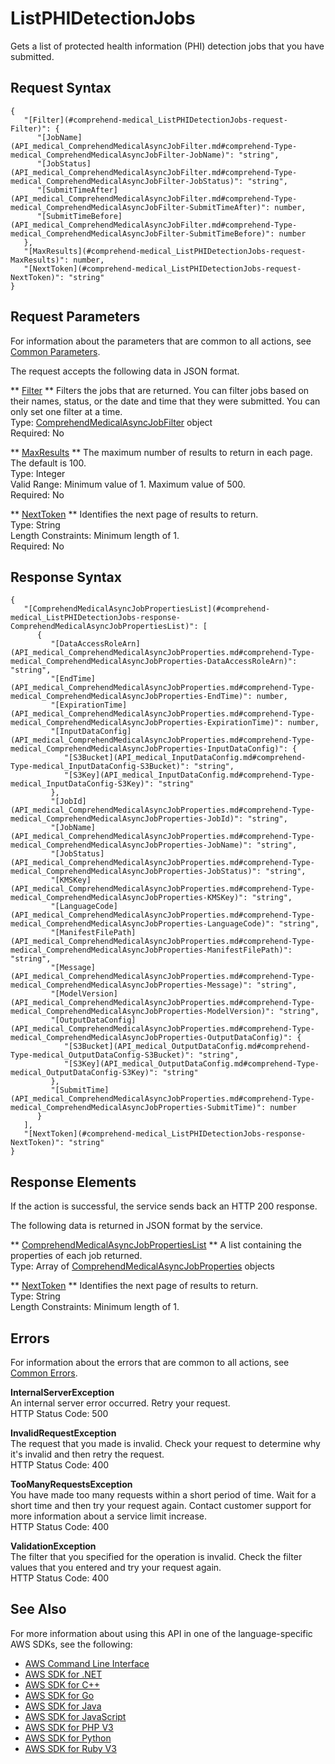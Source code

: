 # ListPHIDetectionJobs<a name="API_medical_ListPHIDetectionJobs"></a>

Gets a list of protected health information \(PHI\) detection jobs that you have submitted\.

## Request Syntax<a name="API_medical_ListPHIDetectionJobs_RequestSyntax"></a>

```
{
   "[Filter](#comprehend-medical_ListPHIDetectionJobs-request-Filter)": { 
      "[JobName](API_medical_ComprehendMedicalAsyncJobFilter.md#comprehend-Type-medical_ComprehendMedicalAsyncJobFilter-JobName)": "string",
      "[JobStatus](API_medical_ComprehendMedicalAsyncJobFilter.md#comprehend-Type-medical_ComprehendMedicalAsyncJobFilter-JobStatus)": "string",
      "[SubmitTimeAfter](API_medical_ComprehendMedicalAsyncJobFilter.md#comprehend-Type-medical_ComprehendMedicalAsyncJobFilter-SubmitTimeAfter)": number,
      "[SubmitTimeBefore](API_medical_ComprehendMedicalAsyncJobFilter.md#comprehend-Type-medical_ComprehendMedicalAsyncJobFilter-SubmitTimeBefore)": number
   },
   "[MaxResults](#comprehend-medical_ListPHIDetectionJobs-request-MaxResults)": number,
   "[NextToken](#comprehend-medical_ListPHIDetectionJobs-request-NextToken)": "string"
}
```

## Request Parameters<a name="API_medical_ListPHIDetectionJobs_RequestParameters"></a>

For information about the parameters that are common to all actions, see [Common Parameters](CommonParameters.md)\.

The request accepts the following data in JSON format\.

 ** [Filter](#API_medical_ListPHIDetectionJobs_RequestSyntax) **   <a name="comprehend-medical_ListPHIDetectionJobs-request-Filter"></a>
Filters the jobs that are returned\. You can filter jobs based on their names, status, or the date and time that they were submitted\. You can only set one filter at a time\.  
Type: [ComprehendMedicalAsyncJobFilter](API_medical_ComprehendMedicalAsyncJobFilter.md) object  
Required: No

 ** [MaxResults](#API_medical_ListPHIDetectionJobs_RequestSyntax) **   <a name="comprehend-medical_ListPHIDetectionJobs-request-MaxResults"></a>
The maximum number of results to return in each page\. The default is 100\.  
Type: Integer  
Valid Range: Minimum value of 1\. Maximum value of 500\.  
Required: No

 ** [NextToken](#API_medical_ListPHIDetectionJobs_RequestSyntax) **   <a name="comprehend-medical_ListPHIDetectionJobs-request-NextToken"></a>
Identifies the next page of results to return\.  
Type: String  
Length Constraints: Minimum length of 1\.  
Required: No

## Response Syntax<a name="API_medical_ListPHIDetectionJobs_ResponseSyntax"></a>

```
{
   "[ComprehendMedicalAsyncJobPropertiesList](#comprehend-medical_ListPHIDetectionJobs-response-ComprehendMedicalAsyncJobPropertiesList)": [ 
      { 
         "[DataAccessRoleArn](API_medical_ComprehendMedicalAsyncJobProperties.md#comprehend-Type-medical_ComprehendMedicalAsyncJobProperties-DataAccessRoleArn)": "string",
         "[EndTime](API_medical_ComprehendMedicalAsyncJobProperties.md#comprehend-Type-medical_ComprehendMedicalAsyncJobProperties-EndTime)": number,
         "[ExpirationTime](API_medical_ComprehendMedicalAsyncJobProperties.md#comprehend-Type-medical_ComprehendMedicalAsyncJobProperties-ExpirationTime)": number,
         "[InputDataConfig](API_medical_ComprehendMedicalAsyncJobProperties.md#comprehend-Type-medical_ComprehendMedicalAsyncJobProperties-InputDataConfig)": { 
            "[S3Bucket](API_medical_InputDataConfig.md#comprehend-Type-medical_InputDataConfig-S3Bucket)": "string",
            "[S3Key](API_medical_InputDataConfig.md#comprehend-Type-medical_InputDataConfig-S3Key)": "string"
         },
         "[JobId](API_medical_ComprehendMedicalAsyncJobProperties.md#comprehend-Type-medical_ComprehendMedicalAsyncJobProperties-JobId)": "string",
         "[JobName](API_medical_ComprehendMedicalAsyncJobProperties.md#comprehend-Type-medical_ComprehendMedicalAsyncJobProperties-JobName)": "string",
         "[JobStatus](API_medical_ComprehendMedicalAsyncJobProperties.md#comprehend-Type-medical_ComprehendMedicalAsyncJobProperties-JobStatus)": "string",
         "[KMSKey](API_medical_ComprehendMedicalAsyncJobProperties.md#comprehend-Type-medical_ComprehendMedicalAsyncJobProperties-KMSKey)": "string",
         "[LanguageCode](API_medical_ComprehendMedicalAsyncJobProperties.md#comprehend-Type-medical_ComprehendMedicalAsyncJobProperties-LanguageCode)": "string",
         "[ManifestFilePath](API_medical_ComprehendMedicalAsyncJobProperties.md#comprehend-Type-medical_ComprehendMedicalAsyncJobProperties-ManifestFilePath)": "string",
         "[Message](API_medical_ComprehendMedicalAsyncJobProperties.md#comprehend-Type-medical_ComprehendMedicalAsyncJobProperties-Message)": "string",
         "[ModelVersion](API_medical_ComprehendMedicalAsyncJobProperties.md#comprehend-Type-medical_ComprehendMedicalAsyncJobProperties-ModelVersion)": "string",
         "[OutputDataConfig](API_medical_ComprehendMedicalAsyncJobProperties.md#comprehend-Type-medical_ComprehendMedicalAsyncJobProperties-OutputDataConfig)": { 
            "[S3Bucket](API_medical_OutputDataConfig.md#comprehend-Type-medical_OutputDataConfig-S3Bucket)": "string",
            "[S3Key](API_medical_OutputDataConfig.md#comprehend-Type-medical_OutputDataConfig-S3Key)": "string"
         },
         "[SubmitTime](API_medical_ComprehendMedicalAsyncJobProperties.md#comprehend-Type-medical_ComprehendMedicalAsyncJobProperties-SubmitTime)": number
      }
   ],
   "[NextToken](#comprehend-medical_ListPHIDetectionJobs-response-NextToken)": "string"
}
```

## Response Elements<a name="API_medical_ListPHIDetectionJobs_ResponseElements"></a>

If the action is successful, the service sends back an HTTP 200 response\.

The following data is returned in JSON format by the service\.

 ** [ComprehendMedicalAsyncJobPropertiesList](#API_medical_ListPHIDetectionJobs_ResponseSyntax) **   <a name="comprehend-medical_ListPHIDetectionJobs-response-ComprehendMedicalAsyncJobPropertiesList"></a>
A list containing the properties of each job returned\.  
Type: Array of [ComprehendMedicalAsyncJobProperties](API_medical_ComprehendMedicalAsyncJobProperties.md) objects

 ** [NextToken](#API_medical_ListPHIDetectionJobs_ResponseSyntax) **   <a name="comprehend-medical_ListPHIDetectionJobs-response-NextToken"></a>
Identifies the next page of results to return\.  
Type: String  
Length Constraints: Minimum length of 1\.

## Errors<a name="API_medical_ListPHIDetectionJobs_Errors"></a>

For information about the errors that are common to all actions, see [Common Errors](CommonErrors.md)\.

 **InternalServerException**   
 An internal server error occurred\. Retry your request\.   
HTTP Status Code: 500

 **InvalidRequestException**   
 The request that you made is invalid\. Check your request to determine why it's invalid and then retry the request\.  
HTTP Status Code: 400

 **TooManyRequestsException**   
 You have made too many requests within a short period of time\. Wait for a short time and then try your request again\. Contact customer support for more information about a service limit increase\.   
HTTP Status Code: 400

 **ValidationException**   
The filter that you specified for the operation is invalid\. Check the filter values that you entered and try your request again\.  
HTTP Status Code: 400

## See Also<a name="API_medical_ListPHIDetectionJobs_SeeAlso"></a>

For more information about using this API in one of the language\-specific AWS SDKs, see the following:
+  [AWS Command Line Interface](https://docs.aws.amazon.com/goto/aws-cli/comprehendmedical-2018-10-30/ListPHIDetectionJobs) 
+  [AWS SDK for \.NET](https://docs.aws.amazon.com/goto/DotNetSDKV3/comprehendmedical-2018-10-30/ListPHIDetectionJobs) 
+  [AWS SDK for C\+\+](https://docs.aws.amazon.com/goto/SdkForCpp/comprehendmedical-2018-10-30/ListPHIDetectionJobs) 
+  [AWS SDK for Go](https://docs.aws.amazon.com/goto/SdkForGoV1/comprehendmedical-2018-10-30/ListPHIDetectionJobs) 
+  [AWS SDK for Java](https://docs.aws.amazon.com/goto/SdkForJava/comprehendmedical-2018-10-30/ListPHIDetectionJobs) 
+  [AWS SDK for JavaScript](https://docs.aws.amazon.com/goto/AWSJavaScriptSDK/comprehendmedical-2018-10-30/ListPHIDetectionJobs) 
+  [AWS SDK for PHP V3](https://docs.aws.amazon.com/goto/SdkForPHPV3/comprehendmedical-2018-10-30/ListPHIDetectionJobs) 
+  [AWS SDK for Python](https://docs.aws.amazon.com/goto/boto3/comprehendmedical-2018-10-30/ListPHIDetectionJobs) 
+  [AWS SDK for Ruby V3](https://docs.aws.amazon.com/goto/SdkForRubyV3/comprehendmedical-2018-10-30/ListPHIDetectionJobs) 